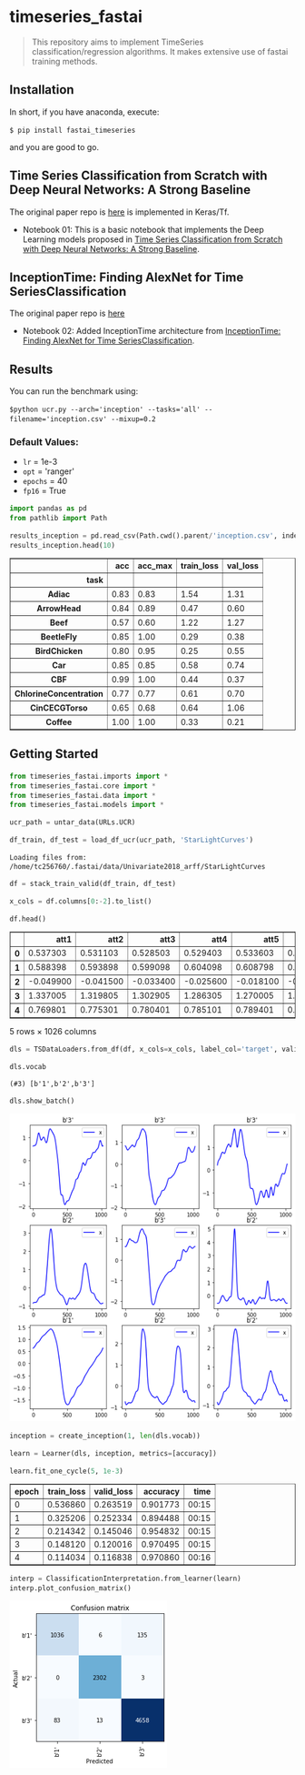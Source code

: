 # timeseries_fastai
> This repository aims to implement TimeSeries classification/regression algorithms. It makes extensive use of fastai training methods.


## Installation

In short, if you have anaconda, execute:

`$ pip install fastai_timeseries`

and you are good to go.

## Time Series Classification from Scratch with Deep Neural Networks: A Strong Baseline
The original paper repo is [here](https://github.com/cauchyturing/UCR_Time_Series_Classification_Deep_Learning_Baseline) is implemented in Keras/Tf.

- Notebook 01: This is a basic notebook that implements the Deep Learning models proposed in [Time Series Classification from Scratch with Deep Neural Networks: A Strong Baseline](https://arxiv.org/abs/1611.06455). 

## InceptionTime: Finding AlexNet for Time SeriesClassification
The original paper repo is [here](https://github.com/hfawaz/InceptionTime)

- Notebook 02: Added InceptionTime architecture from [InceptionTime: Finding AlexNet for Time SeriesClassification](https://arxiv.org/pdf/1909.04939.pdf). 

## Results

You can run the benchmark using:

`$python ucr.py --arch='inception' --tasks='all' --filename='inception.csv' --mixup=0.2`

### Default Values:
- `lr` = 1e-3
- `opt` = 'ranger'
- `epochs` = 40
- `fp16` = True

```python
import pandas as pd
from pathlib import Path
```

```python
results_inception = pd.read_csv(Path.cwd().parent/'inception.csv', index_col=0)
results_inception.head(10)
```




<div>
<style scoped>
    .dataframe tbody tr th:only-of-type {
        vertical-align: middle;
    }

    .dataframe tbody tr th {
        vertical-align: top;
    }

    .dataframe thead th {
        text-align: right;
    }
</style>
<table border="1" class="dataframe">
  <thead>
    <tr style="text-align: right;">
      <th></th>
      <th>acc</th>
      <th>acc_max</th>
      <th>train_loss</th>
      <th>val_loss</th>
    </tr>
    <tr>
      <th>task</th>
      <th></th>
      <th></th>
      <th></th>
      <th></th>
    </tr>
  </thead>
  <tbody>
    <tr>
      <th>Adiac</th>
      <td>0.83</td>
      <td>0.83</td>
      <td>1.54</td>
      <td>1.31</td>
    </tr>
    <tr>
      <th>ArrowHead</th>
      <td>0.84</td>
      <td>0.89</td>
      <td>0.47</td>
      <td>0.60</td>
    </tr>
    <tr>
      <th>Beef</th>
      <td>0.57</td>
      <td>0.60</td>
      <td>1.22</td>
      <td>1.27</td>
    </tr>
    <tr>
      <th>BeetleFly</th>
      <td>0.85</td>
      <td>1.00</td>
      <td>0.29</td>
      <td>0.38</td>
    </tr>
    <tr>
      <th>BirdChicken</th>
      <td>0.80</td>
      <td>0.95</td>
      <td>0.25</td>
      <td>0.55</td>
    </tr>
    <tr>
      <th>Car</th>
      <td>0.85</td>
      <td>0.85</td>
      <td>0.58</td>
      <td>0.74</td>
    </tr>
    <tr>
      <th>CBF</th>
      <td>0.99</td>
      <td>1.00</td>
      <td>0.44</td>
      <td>0.37</td>
    </tr>
    <tr>
      <th>ChlorineConcentration</th>
      <td>0.77</td>
      <td>0.77</td>
      <td>0.61</td>
      <td>0.70</td>
    </tr>
    <tr>
      <th>CinCECGTorso</th>
      <td>0.65</td>
      <td>0.68</td>
      <td>0.64</td>
      <td>1.06</td>
    </tr>
    <tr>
      <th>Coffee</th>
      <td>1.00</td>
      <td>1.00</td>
      <td>0.33</td>
      <td>0.21</td>
    </tr>
  </tbody>
</table>
</div>



## Getting Started

```python
from timeseries_fastai.imports import *
from timeseries_fastai.core import *
from timeseries_fastai.data import *
from timeseries_fastai.models import *
```

```python
ucr_path = untar_data(URLs.UCR)
```

```python
df_train, df_test = load_df_ucr(ucr_path, 'StarLightCurves')
```

    Loading files from: /home/tc256760/.fastai/data/Univariate2018_arff/StarLightCurves


```python
df = stack_train_valid(df_train, df_test)
```

```python
x_cols = df.columns[0:-2].to_list()
```

```python
df.head()
```




<div>
<style scoped>
    .dataframe tbody tr th:only-of-type {
        vertical-align: middle;
    }

    .dataframe tbody tr th {
        vertical-align: top;
    }

    .dataframe thead th {
        text-align: right;
    }
</style>
<table border="1" class="dataframe">
  <thead>
    <tr style="text-align: right;">
      <th></th>
      <th>att1</th>
      <th>att2</th>
      <th>att3</th>
      <th>att4</th>
      <th>att5</th>
      <th>att6</th>
      <th>att7</th>
      <th>att8</th>
      <th>att9</th>
      <th>att10</th>
      <th>...</th>
      <th>att1017</th>
      <th>att1018</th>
      <th>att1019</th>
      <th>att1020</th>
      <th>att1021</th>
      <th>att1022</th>
      <th>att1023</th>
      <th>att1024</th>
      <th>target</th>
      <th>valid_col</th>
    </tr>
  </thead>
  <tbody>
    <tr>
      <th>0</th>
      <td>0.537303</td>
      <td>0.531103</td>
      <td>0.528503</td>
      <td>0.529403</td>
      <td>0.533603</td>
      <td>0.540903</td>
      <td>0.551103</td>
      <td>0.564003</td>
      <td>0.579603</td>
      <td>0.597603</td>
      <td>...</td>
      <td>0.545903</td>
      <td>0.543903</td>
      <td>0.541003</td>
      <td>0.537203</td>
      <td>0.532303</td>
      <td>0.526403</td>
      <td>0.519503</td>
      <td>0.511403</td>
      <td>b'3'</td>
      <td>False</td>
    </tr>
    <tr>
      <th>1</th>
      <td>0.588398</td>
      <td>0.593898</td>
      <td>0.599098</td>
      <td>0.604098</td>
      <td>0.608798</td>
      <td>0.613397</td>
      <td>0.617797</td>
      <td>0.622097</td>
      <td>0.626097</td>
      <td>0.630097</td>
      <td>...</td>
      <td>0.246499</td>
      <td>0.256199</td>
      <td>0.266499</td>
      <td>0.277399</td>
      <td>0.288799</td>
      <td>0.300899</td>
      <td>0.313599</td>
      <td>0.326899</td>
      <td>b'3'</td>
      <td>False</td>
    </tr>
    <tr>
      <th>2</th>
      <td>-0.049900</td>
      <td>-0.041500</td>
      <td>-0.033400</td>
      <td>-0.025600</td>
      <td>-0.018100</td>
      <td>-0.010800</td>
      <td>-0.003800</td>
      <td>0.003000</td>
      <td>0.009600</td>
      <td>0.015900</td>
      <td>...</td>
      <td>-0.161601</td>
      <td>-0.149201</td>
      <td>-0.136401</td>
      <td>-0.123201</td>
      <td>-0.109701</td>
      <td>-0.095901</td>
      <td>-0.081701</td>
      <td>-0.067100</td>
      <td>b'1'</td>
      <td>False</td>
    </tr>
    <tr>
      <th>3</th>
      <td>1.337005</td>
      <td>1.319805</td>
      <td>1.302905</td>
      <td>1.286305</td>
      <td>1.270005</td>
      <td>1.254005</td>
      <td>1.238304</td>
      <td>1.223005</td>
      <td>1.208104</td>
      <td>1.193504</td>
      <td>...</td>
      <td>1.298505</td>
      <td>1.307705</td>
      <td>1.316505</td>
      <td>1.324905</td>
      <td>1.332805</td>
      <td>1.340205</td>
      <td>1.347005</td>
      <td>1.353205</td>
      <td>b'3'</td>
      <td>False</td>
    </tr>
    <tr>
      <th>4</th>
      <td>0.769801</td>
      <td>0.775301</td>
      <td>0.780401</td>
      <td>0.785101</td>
      <td>0.789401</td>
      <td>0.793301</td>
      <td>0.796801</td>
      <td>0.799901</td>
      <td>0.802601</td>
      <td>0.805101</td>
      <td>...</td>
      <td>0.744501</td>
      <td>0.747301</td>
      <td>0.750701</td>
      <td>0.754801</td>
      <td>0.759501</td>
      <td>0.765001</td>
      <td>0.771301</td>
      <td>0.778401</td>
      <td>b'3'</td>
      <td>False</td>
    </tr>
  </tbody>
</table>
<p>5 rows × 1026 columns</p>
</div>



```python
dls = TSDataLoaders.from_df(df, x_cols=x_cols, label_col='target', valid_col='valid_col', bs=16)
```

```python
dls.vocab
```




    (#3) [b'1',b'2',b'3']



```python
dls.show_batch()
```


![png](docs/images/output_20_0.png)


```python
inception = create_inception(1, len(dls.vocab))
```

```python
learn = Learner(dls, inception, metrics=[accuracy])
```

```python
learn.fit_one_cycle(5, 1e-3)
```


<table border="1" class="dataframe">
  <thead>
    <tr style="text-align: left;">
      <th>epoch</th>
      <th>train_loss</th>
      <th>valid_loss</th>
      <th>accuracy</th>
      <th>time</th>
    </tr>
  </thead>
  <tbody>
    <tr>
      <td>0</td>
      <td>0.536860</td>
      <td>0.263519</td>
      <td>0.901773</td>
      <td>00:15</td>
    </tr>
    <tr>
      <td>1</td>
      <td>0.325206</td>
      <td>0.252334</td>
      <td>0.894488</td>
      <td>00:15</td>
    </tr>
    <tr>
      <td>2</td>
      <td>0.214342</td>
      <td>0.145046</td>
      <td>0.954832</td>
      <td>00:15</td>
    </tr>
    <tr>
      <td>3</td>
      <td>0.148120</td>
      <td>0.120016</td>
      <td>0.970495</td>
      <td>00:15</td>
    </tr>
    <tr>
      <td>4</td>
      <td>0.114034</td>
      <td>0.116838</td>
      <td>0.970860</td>
      <td>00:16</td>
    </tr>
  </tbody>
</table>


```python
interp = ClassificationInterpretation.from_learner(learn)
interp.plot_confusion_matrix()
```






![png](docs/images/output_24_1.png)

